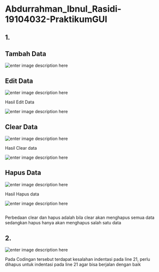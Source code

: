 # Abdurrahman_Ibnul_Rasidi-19104032-PraktikumGUI


## 1.

##  Tambah Data

![enter image description here](https://i.ibb.co/gtJf7fs/1.png)


## Edit Data

![enter image description here](https://i.ibb.co/Byc0mnX/2.png)


Hasil Edit Data

![enter image description here](https://i.ibb.co/L1PkMwZ/3.png)


## Clear Data

![enter image description here](https://i.ibb.co/wpNDsWv/4.png)

Hasil Clear data

![enter image description here](https://i.ibb.co/M1QtMnq/5.png)

## Hapus Data

![enter image description here](https://i.ibb.co/wpNDsWv/4.png)

Hasil Hapus data

![enter image description here](https://i.ibb.co/3RSL7w7/8.png)

## 

Perbedaan clear dan hapus adalah bila clear akan menghapus semua data sedangkan hapus hanya akan menghapus salah satu data



## 2.
![enter image description here](https://i.ibb.co/ThSXJ3B/NO2.png)

Pada Codingan tersebut terdapat kesalahan indentasi pada line 21, perlu dihapus untuk indentasi pada line 21 agar bisa berjalan dengan baik
